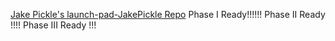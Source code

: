 [Jake Pickle's launch-pad-JakePickle Repo](https://github.com/JakePickle/launch-pad-JakePickle)
Phase I Ready!!!!!!
Phase II Ready !!!!
Phase III Ready !!!